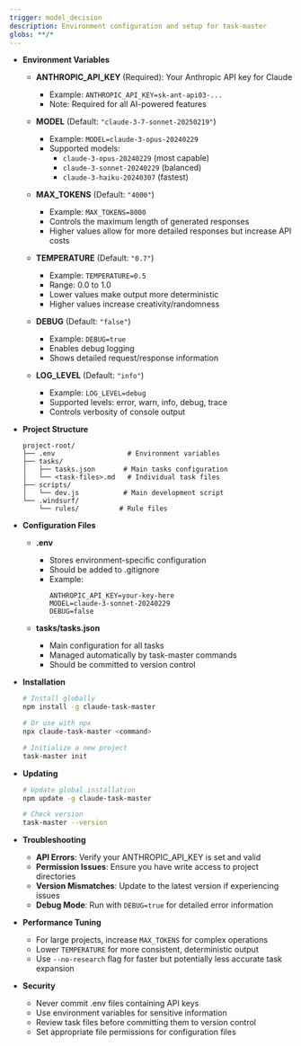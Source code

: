 ```yaml
---
trigger: model_decision
description: Environment configuration and setup for task-master
globs: **/*
---
```


- **Environment Variables**

  - **ANTHROPIC_API_KEY** (Required): Your Anthropic API key for Claude

    - Example: `ANTHROPIC_API_KEY=sk-ant-api03-...`
    - Note: Required for all AI-powered features

  - **MODEL** (Default: `"claude-3-7-sonnet-20250219"`)

    - Example: `MODEL=claude-3-opus-20240229`
    - Supported models:
      - `claude-3-opus-20240229` (most capable)
      - `claude-3-sonnet-20240229` (balanced)
      - `claude-3-haiku-20240307` (fastest)

  - **MAX_TOKENS** (Default: `"4000"`)

    - Example: `MAX_TOKENS=8000`
    - Controls the maximum length of generated responses
    - Higher values allow for more detailed responses but increase API costs

  - **TEMPERATURE** (Default: `"0.7"`)

    - Example: `TEMPERATURE=0.5`
    - Range: 0.0 to 1.0
    - Lower values make output more deterministic
    - Higher values increase creativity/randomness

  - **DEBUG** (Default: `"false"`)

    - Example: `DEBUG=true`
    - Enables debug logging
    - Shows detailed request/response information

  - **LOG_LEVEL** (Default: `"info"`)
    - Example: `LOG_LEVEL=debug`
    - Supported levels: error, warn, info, debug, trace
    - Controls verbosity of console output

- **Project Structure**

  ```
  project-root/
  ├── .env                  # Environment variables
  ├── tasks/
  │   ├── tasks.json       # Main tasks configuration
  │   └── <task-files>.md   # Individual task files
  ├── scripts/
  │   └── dev.js           # Main development script
  └── .windsurf/
      └── rules/          # Rule files
  ```

- **Configuration Files**

  - **.env**

    - Stores environment-specific configuration
    - Should be added to .gitignore
    - Example:
      ```
      ANTHROPIC_API_KEY=your-key-here
      MODEL=claude-3-sonnet-20240229
      DEBUG=false
      ```

  - **tasks/tasks.json**
    - Main configuration for all tasks
    - Managed automatically by task-master commands
    - Should be committed to version control

- **Installation**

  ```bash
  # Install globally
  npm install -g claude-task-master

  # Or use with npx
  npx claude-task-master <command>

  # Initialize a new project
  task-master init
  ```

- **Updating**

  ```bash
  # Update global installation
  npm update -g claude-task-master

  # Check version
  task-master --version
  ```

- **Troubleshooting**

  - **API Errors**: Verify your ANTHROPIC_API_KEY is set and valid
  - **Permission Issues**: Ensure you have write access to project directories
  - **Version Mismatches**: Update to the latest version if experiencing issues
  - **Debug Mode**: Run with `DEBUG=true` for detailed error information

- **Performance Tuning**

  - For large projects, increase `MAX_TOKENS` for complex operations
  - Lower `TEMPERATURE` for more consistent, deterministic output
  - Use `--no-research` flag for faster but potentially less accurate task expansion

- **Security**
  - Never commit .env files containing API keys
  - Use environment variables for sensitive information
  - Review task files before committing them to version control
  - Set appropriate file permissions for configuration files
